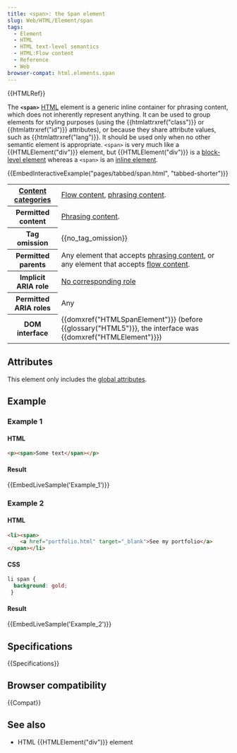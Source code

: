 ```yaml
---
title: <span>: the Span element
slug: Web/HTML/Element/span
tags:
  - Element
  - HTML
  - HTML text-level semantics
  - HTML:Flow content
  - Reference
  - Web
browser-compat: html.elements.span
---
```


{{HTMLRef}}

The **`<span>`** [HTML](/en-US/docs/Web/HTML) element is a generic inline container for phrasing content, which does not inherently represent anything. It can be used to group elements for styling purposes (using the {{htmlattrxref("class")}} or {{htmlattrxref("id")}} attributes), or because they share attribute values, such as {{htmlattrxref("lang")}}. It should be used only when no other semantic element is appropriate. `<span>` is very much like a {{HTMLElement("div")}} element, but {{HTMLElement("div")}} is a [block-level element](/en-US/docs/Web/HTML/Block-level_elements) whereas a `<span>` is an [inline element](/en-US/docs/Web/HTML/Inline_elements).

{{EmbedInteractiveExample("pages/tabbed/span.html", "tabbed-shorter")}}

<table class="properties">
  <tbody>
    <tr>
      <th scope="row">
        <a href="/en-US/docs/Web/Guide/HTML/Content_categories"
          >Content categories</a
        >
      </th>
      <td>
        <a href="/en-US/docs/Web/Guide/HTML/Content_categories#flow_content"
          >Flow content</a
        >,
        <a href="/en-US/docs/Web/Guide/HTML/Content_categories#phrasing_content"
          >phrasing content</a
        >.
      </td>
    </tr>
    <tr>
      <th scope="row">Permitted content</th>
      <td>
        <a href="/en-US/docs/Web/Guide/HTML/Content_categories#phrasing_content"
          >Phrasing content</a
        >.
      </td>
    </tr>
    <tr>
      <th scope="row">Tag omission</th>
      <td>{{no_tag_omission}}</td>
    </tr>
    <tr>
      <th scope="row">Permitted parents</th>
      <td>
        Any element that accepts
        <a href="/en-US/docs/Web/Guide/HTML/Content_categories#phrasing_content"
          >phrasing content</a
        >, or any element that accepts
        <a href="/en-US/docs/Web/Guide/HTML/Content_categories#flow_content"
          >flow content</a
        >.
      </td>
    </tr>
    <tr>
      <th scope="row">Implicit ARIA role</th>
      <td>
        <a href="https://www.w3.org/TR/html-aria/#dfn-no-corresponding-role"
          >No corresponding role</a
        >
      </td>
    </tr>
    <tr>
      <th scope="row">Permitted ARIA roles</th>
      <td>Any</td>
    </tr>
    <tr>
      <th scope="row">DOM interface</th>
      <td>
        {{domxref("HTMLSpanElement")}} (before
        {{glossary("HTML5")}}, the interface was
        {{domxref("HTMLElement")}})
      </td>
    </tr>
  </tbody>
</table>

## Attributes

This element only includes the [global attributes](/en-US/docs/Web/HTML/Global_attributes).

## Example

### Example 1

#### HTML

```html
<p><span>Some text</span></p>
```

#### Result

{{EmbedLiveSample('Example_1')}}

### Example 2

#### HTML

```html
<li><span>
    <a href="portfolio.html" target="_blank">See my portfolio</a>
</span></li>
```

#### CSS

```css
li span {
  background: gold;
 }
```

#### Result

{{EmbedLiveSample('Example_2')}}

## Specifications

{{Specifications}}

## Browser compatibility

{{Compat}}

## See also

- HTML {{HTMLElement("div")}} element
